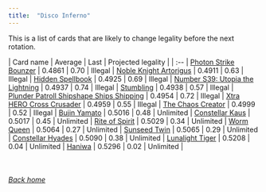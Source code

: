 ```yaml
---
title:  "Disco Inferno"
---
```


This is a list of cards that are likely to change legality before the next rotation.

| Card name | Average | Last | Projected legality |
| :-- |
[Photon Strike Bounzer](https://db.ygoprodeck.com/card/?search=Photon%20Strike%20Bounzer) | 0.4861 | 0.70 | Illegal |
[Noble Knight Artorigus](https://db.ygoprodeck.com/card/?search=Noble%20Knight%20Artorigus) | 0.4911 | 0.63 | Illegal |
[Hidden Spellbook](https://db.ygoprodeck.com/card/?search=Hidden%20Spellbook) | 0.4925 | 0.69 | Illegal |
[Number S39: Utopia the Lightning](https://db.ygoprodeck.com/card/?search=Number%20S39:%20Utopia%20the%20Lightning) | 0.4937 | 0.74 | Illegal |
[Stumbling](https://db.ygoprodeck.com/card/?search=Stumbling) | 0.4938 | 0.57 | Illegal |
[Plunder Patroll Shipshape Ships Shipping](https://db.ygoprodeck.com/card/?search=Plunder%20Patroll%20Shipshape%20Ships%20Shipping) | 0.4954 | 0.72 | Illegal |
[Xtra HERO Cross Crusader](https://db.ygoprodeck.com/card/?search=Xtra%20HERO%20Cross%20Crusader) | 0.4959 | 0.55 | Illegal |
[The Chaos Creator](https://db.ygoprodeck.com/card/?search=The%20Chaos%20Creator) | 0.4999 | 0.52 | Illegal |
[Bujin Yamato](https://db.ygoprodeck.com/card/?search=Bujin%20Yamato) | 0.5016 | 0.48 | Unlimited |
[Constellar Kaus](https://db.ygoprodeck.com/card/?search=Constellar%20Kaus) | 0.5017 | 0.45 | Unlimited |
[Rite of Spirit](https://db.ygoprodeck.com/card/?search=Rite%20of%20Spirit) | 0.5029 | 0.34 | Unlimited |
[Worm Queen](https://db.ygoprodeck.com/card/?search=Worm%20Queen) | 0.5064 | 0.27 | Unlimited |
[Sunseed Twin](https://db.ygoprodeck.com/card/?search=Sunseed%20Twin) | 0.5065 | 0.29 | Unlimited |
[Constellar Hyades](https://db.ygoprodeck.com/card/?search=Constellar%20Hyades) | 0.5090 | 0.38 | Unlimited |
[Lunalight Tiger](https://db.ygoprodeck.com/card/?search=Lunalight%20Tiger) | 0.5208 | 0.04 | Unlimited |
[Haniwa](https://db.ygoprodeck.com/card/?search=Haniwa) | 0.5296 | 0.02 | Unlimited |

<br>

###### [Back home](index)